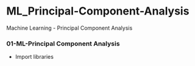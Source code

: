 # ML_Principal-Component-Analysis
Machine Learning - Principal Component Analysis


### 01-ML-Principal Component Analysis
- Import libraries
